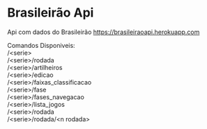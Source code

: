 # Brasileirão Api
Api com dados do Brasileirão
https://brasileiraoapi.herokuapp.com

Comandos Disponiveis:<br>
/\<serie\><br>
/\<serie\>/rodada<br>
/\<serie\>/artilheiros<br>
/\<serie\>/edicao<br>
/\<serie\>/faixas_classificacao<br>
/\<serie\>/fase<br>
/\<serie\>/fases_navegacao<br>
/\<serie\>/lista_jogos<br>
/\<serie\>/rodada<br>
/\<serie\>/rodada/\<n rodada\>
